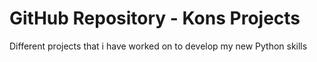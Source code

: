 # GitHub Repository - Kons Projects
 Different  projects that i have worked on to develop my new Python skills
